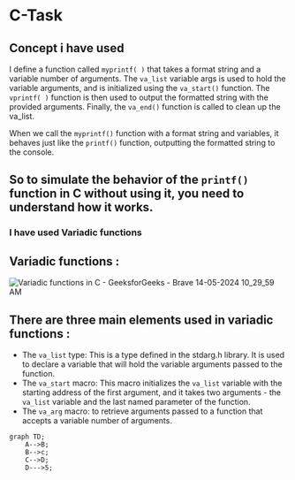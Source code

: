 # C-Task
## Concept i have used
I define a function called `myprintf( )` that takes a format string and a variable number of arguments. The `va_list` variable args is used to hold the variable arguments, and is initialized using the `va_start()` function. The `vprintf( )` function is then used to output the formatted string with the provided arguments. Finally, the `va_end()` function is called to clean up the va_list.

When we call the `myprintf()` function with a format string and variables, it behaves just like the `printf()` function, outputting the formatted string to the console.

## So to simulate the behavior of the `printf()` function in C without using it, you need to understand how it works.
### I have used Variadic functions
## Variadic functions :
![Variadic functions in C - GeeksforGeeks - Brave 14-05-2024 10_29_59 AM](https://github.com/Ankitprajapati24/C-Task/assets/130354420/c864750e-a884-45e5-bfa7-56f0501f98c1)


## There are three main elements used in variadic functions :
* The `va_list` type: This is a type defined in the stdarg.h library. It is used to declare a variable that will hold the variable arguments passed to the function.
* The `va_start` macro: This macro initializes the `va_list` variable with the starting address of the first argument, and it takes two arguments - the `va_list` variable and the last named parameter of the function.
* The `va_arg` macro: to retrieve arguments passed to a function that accepts a variable number of arguments.

```mermaid
graph TD;
    A-->B;
    B-->c;
    C-->D;
    D--->5;
```

